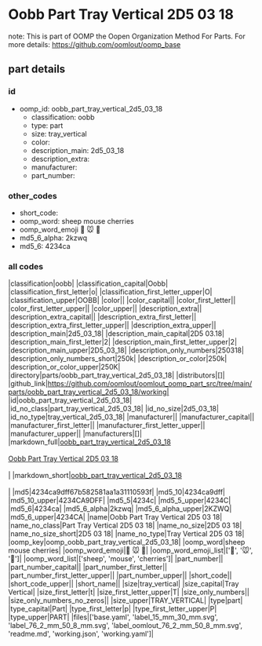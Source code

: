 # Oobb Part Tray Vertical 2D5 03 18  

note: This is part of OOMP the Oopen Organization Method For Parts. For more details: https://github.com/oomlout/oomp_base

##  part details





### id
* oomp_id: oobb_part_tray_vertical_2d5_03_18
  * classification: oobb
  * type: part
  * size: tray_vertical
  * color: 
  * description_main: 2d5_03_18
  * description_extra: 
  * manufacturer: 
  * part_number: 

### other_codes
* short_code: 
* oomp_word: sheep mouse cherries
* oomp_word_emoji :sheep: :mouse: :cherries:
* md5_6_alpha: 2kzwq
* md5_6: 4234ca

### all codes 
|classification|oobb|
|classification_capital|Oobb|
|classification_first_letter|o|
|classification_first_letter_upper|O|
|classification_upper|OOBB|
|color||
|color_capital||
|color_first_letter||
|color_first_letter_upper||
|color_upper||
|description_extra||
|description_extra_capital||
|description_extra_first_letter||
|description_extra_first_letter_upper||
|description_extra_upper||
|description_main|2d5_03_18|
|description_main_capital|2D5 03.18|
|description_main_first_letter|2|
|description_main_first_letter_upper|2|
|description_main_upper|2D5_03_18|
|description_only_numbers|250318|
|description_only_numbers_short|250k|
|description_or_color|250k|
|description_or_color_upper|250K|
|directory|parts/oobb_part_tray_vertical_2d5_03_18|
|distributors|[]|
|github_link|https://github.com/oomlout/oomlout_oomp_part_src/tree/main/parts/oobb_part_tray_vertical_2d5_03_18/working|
|id|oobb_part_tray_vertical_2d5_03_18|
|id_no_class|part_tray_vertical_2d5_03_18|
|id_no_size|2d5_03_18|
|id_no_type|tray_vertical_2d5_03_18|
|manufacturer||
|manufacturer_capital||
|manufacturer_first_letter||
|manufacturer_first_letter_upper||
|manufacturer_upper||
|manufacturers|[]|
|markdown_full|[oobb_part_tray_vertical_2d5_03_18](https://github.com/oomlout/oomlout_oomp_part_src/tree/main/parts/oobb_part_tray_vertical_2d5_03_18/working)<br>[](https://github.com/oomlout/oomlout_oomp_part_src/tree/main/parts/oobb_part_tray_vertical_2d5_03_18/working)<br>[Oobb Part Tray Vertical 2D5 03 18](https://github.com/oomlout/oomlout_oomp_part_src/tree/main/parts/oobb_part_tray_vertical_2d5_03_18/working)<br><br>|
|markdown_short|[oobb_part_tray_vertical_2d5_03_18](https://github.com/oomlout/oomlout_oomp_part_src/tree/main/parts/oobb_part_tray_vertical_2d5_03_18/working)<br><br>|
|md5|4234ca9dff67b582581aa1a31110593f|
|md5_10|4234ca9dff|
|md5_10_upper|4234CA9DFF|
|md5_5|4234c|
|md5_5_upper|4234C|
|md5_6|4234ca|
|md5_6_alpha|2kzwq|
|md5_6_alpha_upper|2KZWQ|
|md5_6_upper|4234CA|
|name|Oobb Part Tray Vertical 2D5 03 18|
|name_no_class|Part Tray Vertical 2D5 03 18|
|name_no_size|2D5 03 18|
|name_no_size_short|2D5 03 18|
|name_no_type|Tray Vertical 2D5 03 18|
|oomp_key|oomp_oobb_part_tray_vertical_2d5_03_18|
|oomp_word|sheep mouse cherries|
|oomp_word_emoji|:sheep: :mouse: :cherries:|
|oomp_word_emoji_list|[':sheep:', ':mouse:', ':cherries:']|
|oomp_word_list|['sheep', 'mouse', 'cherries']|
|part_number||
|part_number_capital||
|part_number_first_letter||
|part_number_first_letter_upper||
|part_number_upper||
|short_code||
|short_code_upper||
|short_name||
|size|tray_vertical|
|size_capital|Tray Vertical|
|size_first_letter|t|
|size_first_letter_upper|T|
|size_only_numbers||
|size_only_numbers_no_zeros||
|size_upper|TRAY_VERTICAL|
|type|part|
|type_capital|Part|
|type_first_letter|p|
|type_first_letter_upper|P|
|type_upper|PART|
|files|['base.yaml', 'label_15_mm_30_mm.svg', 'label_76_2_mm_50_8_mm.svg', 'label_oomlout_76_2_mm_50_8_mm.svg', 'readme.md', 'working.json', 'working.yaml']|
